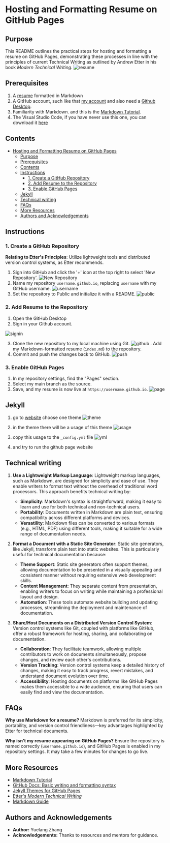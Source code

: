 # Hosting and Formatting Resume on GitHub Pages

## Purpose

This README outlines the practical steps for hosting and formatting a resume on GitHub Pages, demonstrating these processes in line with the principles of current Technical Writing as outlined by Andrew Etter in his book *Modern Technical Writing*.
![resume](GIF/resume.gif)

## Prerequisites

1. A [resume](https://github.com/Zzz032/zzz032.github.io/blob/main/index.md) formatted in Markdown 
2. A GitHub account, such like that [my account](https://github.com/Zzz032) and also need a [Github Desktop](https://desktop.github.com/).
3. Familiarity with Markdown. and this is the [Markdown Tutorial](https://www.markdowntutorial.com/).
4. The Visual Studio Code, if you have never use this one, you can download it [here](https://code.visualstudio.com/)


## Contents
- [Hosting and Formatting Resume on GitHub Pages](#hosting-and-formatting-resume-on-github-pages)
  - [Purpose](#purpose)
  - [Prerequisites](#prerequisites)
  - [Contents](#contents)
  - [Instructions](#instructions)
    - [1. Create a GitHub Repository](#1-create-a-github-repository)
    - [2. Add Resume to the Repository](#2-add-resume-to-the-repository)
    - [3. Enable GitHub Pages](#3-enable-github-pages)
  - [Jekyll](#jekyll)
  - [Technical writing](#technical-writing)
  - [FAQs](#faqs)
  - [More Resources](#more-resources)
  - [Authors and Acknowledgements](#authors-and-acknowledgements)


## Instructions

### 1. Create a GitHub Repository

**Relating to Etter's Principles**: Utilize lightweight tools and distributed version control systems, as Etter recommends.

1. Sign into GitHub and click the '+' icon at the top right to select 'New Repository'.
![New Repository](GIF/newrepository.gif)
2. Name my repository `username.github.io`, replacing `username` with my GitHub username.
![username](GIF/username.png)
3. Set the repository to Public and initialize it with a README.
![public](GIF/public.png)


### 2. Add Resume to the Repository
1. Open the GitHub Desktop
2. Sign in your Github account.

![signin](GIF/signin.png)

3. Clone the new repository to my local machine using Git.
![github](GIF/github.png)
. Add my Markdown-formatted resume (`index.md`) to the repository.
1. Commit and push the changes back to GitHub.
![push](GIF/push.png)

### 3. Enable GitHub Pages

1. In my repository settings, find the "Pages" section.
2. Select my main branch as the source.
3. Save, and my resume is now live at `https://username.github.io`.
![page](GIF/page.png)


## Jekyll

1. go to [website](https://pages.github.com/themes/) choose one theme
![theme](GIF/theme.png)
   
2. in the theme there will be a usage of this theme
![usage](GIF/usage.png)
   
3. copy this usage to the `_config.yml` file
![yml](GIF/yml.png)  

4. and try to run the github page website 




## Technical writing

1. **Use a Lightweight Markup Language**: Lightweight markup languages, such as Markdown, are designed for simplicity and ease of use. They enable writers to format text without the overhead of traditional word processors. This approach benefits technical writing by:

   - **Simplicity**: Markdown's syntax is straightforward, making it easy to learn and use for both technical and non-technical users.
   - **Portability**: Documents written in Markdown are plain text, ensuring compatibility across different platforms and devices.
   - **Versatility**: Markdown files can be converted to various formats (e.g., HTML, PDF) using different tools, making it suitable for a wide range of documentation needs.

2. **Format a Document with a Static Site Generator**: Static site generators, like Jekyll, transform plain text into static websites. This is particularly useful for technical documentation because:

   - **Theme Support**: Static site generators often support themes, allowing documentation to be presented in a visually appealing and consistent manner without requiring extensive web development skills.
   - **Content Management**: They separate content from presentation, enabling writers to focus on writing while maintaining a professional layout and design.
   - **Automation**: These tools automate website building and updating processes, streamlining the deployment and maintenance of documentation.

3. **Share/Host Documents on a Distributed Version Control System**: Version control systems like Git, coupled with platforms like GitHub, offer a robust framework for hosting, sharing, and collaborating on documentation.

   - **Collaboration**: They facilitate teamwork, allowing multiple contributors to work on documents simultaneously, propose changes, and review each other's contributions.
   - **Version Tracking**: Version control systems keep a detailed history of changes, making it easy to track progress, revert mistakes, and understand document evolution over time.
   - **Accessibility**: Hosting documents on platforms like GitHub Pages makes them accessible to a wide audience, ensuring that users can easily find and view the documentation.


## FAQs

**Why use Markdown for a resume?**
Markdown is preferred for its simplicity, portability, and version control friendliness—key advantages highlighted by Etter for technical documents.

**Why isn't my resume appearing on GitHub Pages?**
Ensure the repository is named correctly (`username.github.io`), and GitHub Pages is enabled in my repository settings. It may take a few minutes for changes to go live.

## More Resources

- [Markdown Tutorial](https://www.markdowntutorial.com/)
- [GitHub Docs: Basic writing and formatting syntax](https://docs.github.com/en/get-started/writing-on-github/getting-started-with-writing-and-formatting-on-github/basic-writing-and-formatting-syntax)
- [Jekyll Themes for GitHub Pages](https://pages.github.com/themes/)
- [Etter's *Modern Technical Writing*](https://www.amazon.com/Modern-Technical-Writing-Introduction-Documentation-ebook/dp/B01A2QL9SS)
- [Markdown Guide](https://www.markdownguide.org/getting-started/)


## Authors and Acknowledgements

- **Author:** Yuelang Zhang
- **Acknowledgements:** Thanks to resources and mentors for guidance.
